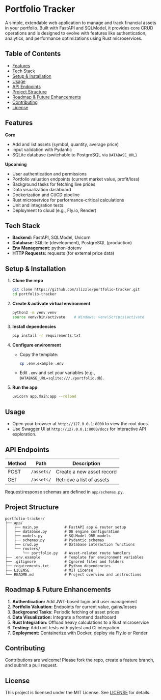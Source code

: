 # Portfolio Tracker

A simple, extendable web application to manage and track financial assets in your portfolio. Built with FastAPI and SQLModel, it provides core CRUD operations and is designed to evolve with features like authentication, analytics, and performance optimizations using Rust microservices.

## Table of Contents

* [Features](#features)
* [Tech Stack](#tech-stack)
* [Setup & Installation](#setup--installation)
* [Usage](#usage)
* [API Endpoints](#api-endpoints)
* [Project Structure](#project-structure)
* [Roadmap & Future Enhancements](#roadmap--future-enhancements)
* [Contributing](#contributing)
* [License](#license)

## Features

**Core**

* Add and list assets (symbol, quantity, average price)
* Input validation with Pydantic
* SQLite database (switchable to PostgreSQL via `DATABASE_URL`)

**Upcoming**

* User authentication and permissions
* Portfolio valuation endpoints (current market value, profit/loss)
* Background tasks for fetching live prices
* Data visualization dashboard
* Dockerization and CI/CD pipeline
* Rust microservice for performance-critical calculations
* Unit and integration tests
* Deployment to cloud (e.g., Fly.io, Render)

## Tech Stack

* **Backend:** FastAPI, SQLModel, Uvicorn
* **Database:** SQLite (development), PostgreSQL (production)
* **Env Management:** python-dotenv
* **HTTP Requests:** requests (for external price data)

## Setup & Installation

1. **Clone the repo**

   ```bash
   git clone https://github.com/zlizzle/portfolio-tracker.git
   cd portfolio-tracker
   ```
2. **Create & activate virtual environment**

   ```bash
   python3 -m venv venv
   source venv/bin/activate    # Windows: venv\Scripts\activate
   ```
3. **Install dependencies**

   ```bash
   pip install -r requirements.txt
   ```
4. **Configure environment**

   * Copy the template:

     ```bash
     cp .env.example .env
     ```
   * Edit `.env` and set your variables (e.g., `DATABASE_URL=sqlite:///./portfolio.db`).
5. **Run the app**

   ```bash
   uvicorn app.main:app --reload
   ```

## Usage

* Open your browser at `http://127.0.0.1:8000` to view the root docs.
* Use Swagger UI at `http://127.0.0.1:8000/docs` for interactive API exploration.

## API Endpoints

| Method | Path       | Description               |
| ------ | ---------- | ------------------------- |
| POST   | `/assets/` | Create a new asset record |
| GET    | `/assets/` | Retrieve a list of assets |

Request/response schemas are defined in `app/schemas.py`.

## Project Structure

```
portfolio-tracker/
├── app/
│   ├── main.py            # FastAPI app & router setup
│   ├── database.py        # DB engine configuration
│   ├── models.py          # SQLModel ORM models
│   ├── schemas.py         # Pydantic schemas
│   ├── crud.py            # Database interaction functions
│   └── routers/
│       └── portfolio.py   # Asset-related route handlers
├── .env.example           # Template for environment variables
├── .gitignore             # Ignored files and folders
├── requirements.txt       # Python dependencies
├── LICENSE                # MIT License
└── README.md              # Project overview and instructions
```

## Roadmap & Future Enhancements

1. **Authentication:** Add JWT-based login and user management
2. **Portfolio Valuation:** Endpoints for current value, gains/losses
3. **Background Tasks:** Periodic fetching of asset prices
4. **Data Visualization:** Integrate a frontend dashboard
5. **Rust Integration:** Offload heavy calculations to a Rust microservice
6. **Testing:** Add unit tests with pytest and CI integration
7. **Deployment:** Containerize with Docker, deploy via Fly.io or Render

## Contributing

Contributions are welcome! Please fork the repo, create a feature branch, and submit a pull request.

## License

This project is licensed under the MIT License. See [LICENSE](LICENSE) for details.
